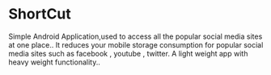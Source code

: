 # ShortCut
Simple Android Application,used to access all the popular social media sites at one place..
It reduces your mobile storage consumption for popular social media sites such as facebook , youtube , twitter.
A light weight app with heavy weight functionality..
